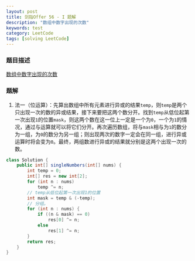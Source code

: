 ```yaml
---
layout: post
title: 剑指Offer 56 - I 题解
description: "数组中数字出现的次数"
keywords: test
category: LeetCode
tags: [solving LeetCode]
---
```


### 题目描述
[数组中数字出现的次数](https://leetcode-cn.com/problems/shu-zu-zhong-shu-zi-chu-xian-de-ci-shu-lcof/)

### 题解
1. 法一（位运算）：先算出数组中所有元素进行异或的结果`temp`，则`temp`是两个只出现一次的数的异或结果，接下来要把这两个数分开。找到`temp`从低位起第一次出现`1`的位置`mask`，则这两个数在这一位上一定是一个为`0`，一个为`1`的情况，通过与运算就可以将它们分开。再次遍历数组，将与`mask`相与为`1`的数分为一组，为`0`的数分为另一组；则出现两次的数字一定会在同一组，进行异或运算时将会变为`0`。最终，两组数进行异或的结果就分别是这两个出现一次的数。
```java
class Solution {
    public int[] singleNumbers(int[] nums) {
        int temp = 0;
        int[] res = new int[2];
        for (int n : nums)
            temp ^= n;
        // temp从低位起第一次出现1的位置
        int mask = temp & (-temp);
        // 分组。
        for (int n : nums) {
            if ((n & mask) == 0)
                res[0] ^= n;
            else
                res[1] ^= n;
        }
        return res;
    }
}
```